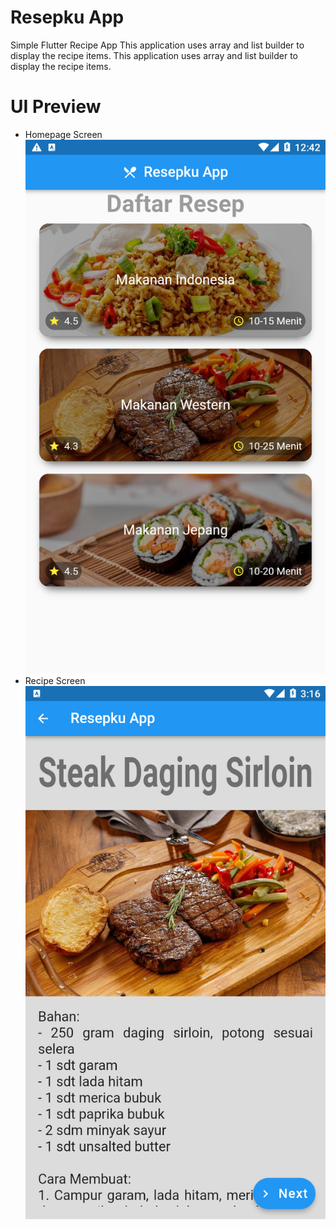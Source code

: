 
# Resepku App

Simple Flutter Recipe App This application uses array and list builder to display the recipe items.
This application uses array and list builder to display the recipe items.
# UI Preview

- Homepage Screen
 ![image](https://raw.githubusercontent.com/0xricoard/simple-recipe-app-flutter/master/assets/images/5880C0C4-6911-418E-BA46-9F9AF5A496DA.png)
- Recipe Screen
 ![image](https://raw.githubusercontent.com/0xricoard/simple-recipe-app-flutter/master/assets/images/Screenshot_20221227-151655.png)
